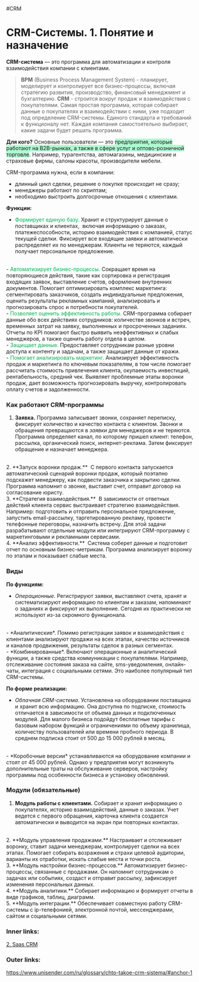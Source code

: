 #CRM 

# CRM-Системы. 1. Понятие и назначение

**CRM-система** — это программа для автоматизации и контроля взаимодействия компании с клиентами. 

> **BPM** (Business Process Management System) - планирует, моделирует и контролирует все бизнес-процессы, включая стратегию развития, производство, финансовый менеджмент и бухгалтерию. 
> **CRM** - строится вокруг продаж и взаимодействия с покупателями. Самая простая программа, которая собирает данные о покупателях и взаимодействии с ними, уже подходит под определение CRM-системы. Единого стандарта и требований к функционалу нет. Каждая компания самостоятельно выбирает, какие задачи будет решать программа.

**Для кого?**
Основные пользователи — это <span style="background:#affad1">предприятия, которые работают на B2B-рынках, а также в сфере услуг и оптово-розничной торговле</span>. Например, турагентства, автомагазины, медицинские и страховые фирмы, салоны красоты, производители мебели.

CRM-программа нужна, если в компании:
- длинный цикл сделки, решение о покупке происходит не сразу;
- менеджеры работают по скриптам;
- необходимо выстроить долгосрочные отношения с клиентами.

**Функции:**
- <font color="#00b050">Формирует единую базу.</font> Хранит и структурирует данные о поставщиках и клиентах,  включая информацию о заказах, платежеспособности, историю взаимодействия с компанией, статус текущей сделки. Фиксирует все входящие заявки и автоматически распределяет их по менеджерам. Клиенты не теряются, каждый получает персональное предложение.
<br>
- <font color="#00b050">Автоматизирует бизнес-процессы.</font> Сокращает время на повторяющиеся действия, такие как сортировка и регистрация входящих заявок, выставление счетов, оформление внутренних документов. Помогает оптимизировать комплекс маркетинга: сегментировать заказчиков, создать индивидуальные предложения, оценить результаты рекламных кампаний, анализировать и прогнозировать спрос и потребности покупателей.
<br>
- <font color="#00b050">Позволяет оценить эффективность работы.</font> CRM-программа собирает данные обо всех действиях сотрудников: количестве звонков и встреч, временных затрат на заявку, выполненных и просроченных заданиях. Отчеты по KPI помогают быстро выявить неэффективных и слабых менеджеров, а также оценить работу отдела в целом.
<br>
- <font color="#00b050">Защищает данные.</font> Предоставляет сотрудникам разные уровни доступа к контенту и задачам, а также защищает данные от кражи.
<br>
- <font color="#00b050">Помогает анализировать маркетинг.</font> Анализирует эффективность продаж и маркетинга по ключевым показателям, в том числе помогает рассчитать стоимость привлечения клиента, окупаемость инвестиций, рентабельность, средний чек. Выявляет проблемные этапы воронки продаж, дает возможность прогнозировать выручку, контролировать оплату счетов и задолженности.


### Как работают CRM-программы

1. **Заявка.**
Программа записывает звонки, сохраняет переписку, фиксирует количество и качество контакта с клиентом. Звонки и обращения превращаются в *заявки* для менеджеров и не теряются.
Программа определяет канал, по которому пришел клиент: телефон, рассылка, органический поиск, интернет-реклама. Затем фиксирует обращение и назначает менеджера.
<br>
2. **Запуск воронки продаж.** 
С первого контакта запускается автоматический сценарий воронки продаж, который поэтапно подскажет менеджеру, как подвести заказчика к закрытию сделки. Программа напомнит о звонке, выставит счет, отправит договор на согласование юристу.
<br>
3. **Стратегия взаимодействия.** 
В зависимости от ответных действий клиента сервис выстраивает стратегию взаимодействия. Например: подготовить и отправить персональное предложение, запустить email-рассылку, таргетированную рекламу, провести телефонные переговоры, назначить встречу. Для этой задачи разрабатывают отдельные модули или интегрируют CRM-программу с маркетинговыми и рекламными сервисами.
<br>
4. **Анализ эффективности.** 
Cистема соберет данные и подготовит отчет по основным бизнес-метрикам. Программа анализирует воронку по этапам и показывает слабые места.

### Виды

**По функциям:**
- *Операционные*. Регистрируют заявки, выставляют счета, хранят и систематизируют информацию по клиентам и заказам, напоминают о заданиях и фиксируют их выполнение. Сегодня их практически не используют из-за скромного функционала.
<br>
- *Аналитические*. Помимо регистрации заявок и взаимодействия с клиентами анализируют продажи на всех этапах, качество источников и каналов продвижения, результаты сделок в разных сегментах.
<br>
- *Комбинированные*. Включают операционные и аналитический функции, а также средства коммуникации с покупателями. Например, отслеживание состояния заказа на сайте, sms-уведомления, онлайн-чаты, интеграция с социальными сетями. Это наиболее популярный тип CRM-системы.


**По форме реализации:**
- *Облачная CRM-система*. Установлена на оборудовании поставщика и хранит всю информацию. Она доступна по подписке, стоимость отличается в зависимости от объема данных и подключенных модулей. Для малого бизнеса подойдут бесплатные тарифы с базовым набором функций и ограничениями по объему хранилища, количеству пользователей или времени пробного периода. В среднем подписка стоит от 500 до 15 000 рублей в месяц.
<br>
- *Коробочные версии* устанавливаются на оборудование компании и стоят от 45 000 рублей. Однако у предприятия могут возникнуть дополнительные траты на обслуживание серверов, настройку программы под особенности бизнеса и установку обновлений.

### Модули (обязательные)

1. **Модуль работы с клиентами.** Собирает и хранит информацию о покупателях, историю взаимодействий, данные о заказах. Учет ведется с первого обращения, карточка клиента создается автоматически и выводится на экран при повторных контактах.
<br>
2. **Модуль управления продажами.** Настраивает и отслеживает воронку, ставит задачи менеджерам, контролирует сделки на всех этапах. Помогает собирать возражения и страхи целевой аудитории, варианты их отработки, искать слабые места и точки роста.
<br>
3. **Модуль настройки бизнес-процессов.** Автоматизирует бизнес-процессы, связанные с продажами. Он напомнит сотрудникам о задачах или событиях, создаст и отправит рассылку, зафиксирует изменения персональных данных.
<br>
4. **Модуль аналитики.** Собирает информацию и формирует отчеты в виде графиков, таблиц, диаграмм.
<br>
5. **Модуль интеграции.** Обеспечивает совместную работу CRM-системы с ip-телефонией, электронной почтой, мессенджерами, сайтом и социальными сетями. 


### Inner links:
[2. Saas CRM](2.%20Knowledge/IT%20продукты/CRM/2.%20Saas%20CRM.md)

### Outer links:
https://www.unisender.com/ru/glossary/chto-takoe-crm-sistema/#anchor-1
